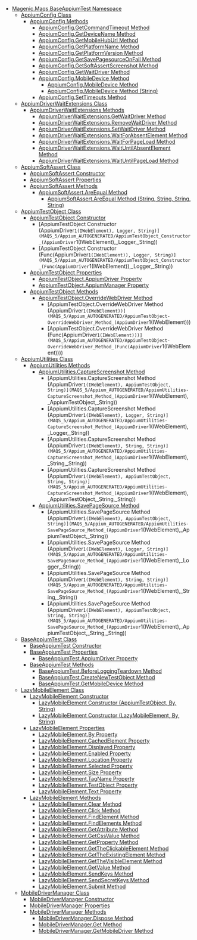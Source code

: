 - [Magenic.Maqs.BaseAppiumTest Namespace](MAQS_5/Appium_AUTOGENERATED/Magenic-Maqs-BaseAppiumTest_Namespace)
  - [AppiumConfig Class](MAQS_5/Appium_AUTOGENERATED/AppiumConfig_Class)
    - [AppiumConfig Methods](MAQS_5/Appium_AUTOGENERATED/AppiumConfig_Methods)
      - [AppiumConfig.GetCommandTimeout Method](MAQS_5/Appium_AUTOGENERATED/AppiumConfig-GetCommandTimeout_Method)
      - [AppiumConfig.GetDeviceName Method](MAQS_5/Appium_AUTOGENERATED/AppiumConfig-GetDeviceName_Method)
      - [AppiumConfig.GetMobileHubUrl Method](MAQS_5/Appium_AUTOGENERATED/AppiumConfig-GetMobileHubUrl_Method)
      - [AppiumConfig.GetPlatformName Method](MAQS_5/Appium_AUTOGENERATED/AppiumConfig-GetPlatformName_Method)
      - [AppiumConfig.GetPlatformVersion Method](MAQS_5/Appium_AUTOGENERATED/AppiumConfig-GetPlatformVersion_Method)
      - [AppiumConfig.GetSavePagesourceOnFail Method](MAQS_5/Appium_AUTOGENERATED/AppiumConfig-GetSavePagesourceOnFail_Method)
      - [AppiumConfig.GetSoftAssertScreenshot Method](MAQS_5/Appium_AUTOGENERATED/AppiumConfig-GetSoftAssertScreenshot_Method)
      - [AppiumConfig.GetWaitDriver Method](MAQS_5/Appium_AUTOGENERATED/AppiumConfig-GetWaitDriver_Method)
      - [AppiumConfig.MobileDevice Method](MAQS_5/Appium_AUTOGENERATED/AppiumConfig-MobileDevice_Method())
        - [AppiumConfig.MobileDevice Method](MAQS_5/Appium_AUTOGENERATED/AppiumConfig-MobileDevice_Method)
        - [AppiumConfig.MobileDevice Method (String)](MAQS_5/Appium_AUTOGENERATED/AppiumConfig-MobileDevice_Method_(String))
      - [AppiumConfig.SetTimeouts Method](MAQS_5/Appium_AUTOGENERATED/AppiumConfig-SetTimeouts_Method)
  - [AppiumDriverWaitExtensions Class](MAQS_5/Appium_AUTOGENERATED/AppiumDriverWaitExtensions_Class)
    - [AppiumDriverWaitExtensions Methods](MAQS_5/Appium_AUTOGENERATED/AppiumDriverWaitExtensions_Methods)
      - [AppiumDriverWaitExtensions.GetWaitDriver Method](MAQS_5/Appium_AUTOGENERATED/AppiumDriverWaitExtensions-GetWaitDriver_Method)
      - [AppiumDriverWaitExtensions.RemoveWaitDriver Method](MAQS_5/Appium_AUTOGENERATED/AppiumDriverWaitExtensions-RemoveWaitDriver_Method)
      - [AppiumDriverWaitExtensions.SetWaitDriver Method](MAQS_5/Appium_AUTOGENERATED/AppiumDriverWaitExtensions-SetWaitDriver_Method)
      - [AppiumDriverWaitExtensions.WaitForAbsentElement Method](MAQS_5/Appium_AUTOGENERATED/AppiumDriverWaitExtensions-WaitForAbsentElement_Method)
      - [AppiumDriverWaitExtensions.WaitForPageLoad Method](MAQS_5/Appium_AUTOGENERATED/AppiumDriverWaitExtensions-WaitForPageLoad_Method)
      - [AppiumDriverWaitExtensions.WaitUntilAbsentElement Method](MAQS_5/Appium_AUTOGENERATED/AppiumDriverWaitExtensions-WaitUntilAbsentElement_Method)
      - [AppiumDriverWaitExtensions.WaitUntilPageLoad Method](MAQS_5/Appium_AUTOGENERATED/AppiumDriverWaitExtensions-WaitUntilPageLoad_Method)
  - [AppiumSoftAssert Class](MAQS_5/Appium_AUTOGENERATED/AppiumSoftAssert_Class)
    - [AppiumSoftAssert Constructor](MAQS_5/Appium_AUTOGENERATED/AppiumSoftAssert_Constructor)
    - [AppiumSoftAssert Properties](MAQS_5/Appium_AUTOGENERATED/AppiumSoftAssert_Properties)
    - [AppiumSoftAssert Methods](MAQS_5/Appium_AUTOGENERATED/AppiumSoftAssert_Methods)
      - [AppiumSoftAssert.AreEqual Method](MAQS_5/Appium_AUTOGENERATED/AppiumSoftAssert-AreEqual_Method)
        - [AppiumSoftAssert.AreEqual Method (String, String, String, String)](MAQS_5/Appium_AUTOGENERATED/AppiumSoftAssert-AreEqual_Method_(String,_String,_String,_String))
  - [AppiumTestObject Class](MAQS_5/Appium_AUTOGENERATED/AppiumTestObject_Class)
    - [AppiumTestObject Constructor](MAQS_5/Appium_AUTOGENERATED/AppiumTestObject_Constructor)
      - [AppiumTestObject Constructor (AppiumDriver`1(IWebElement), Logger, String)](MAQS_5/Appium_AUTOGENERATED/AppiumTestObject_Constructor_(AppiumDriver`1(IWebElement),_Logger,_String))
      - [AppiumTestObject Constructor (Func(AppiumDriver`1(IWebElement)), Logger, String)](MAQS_5/Appium_AUTOGENERATED/AppiumTestObject_Constructor_(Func(AppiumDriver`1(IWebElement)),_Logger,_String))
    - [AppiumTestObject Properties](MAQS_5/Appium_AUTOGENERATED/AppiumTestObject_Properties)
      - [AppiumTestObject.AppiumDriver Property](MAQS_5/Appium_AUTOGENERATED/AppiumTestObject-AppiumDriver_Property)
      - [AppiumTestObject.AppiumManager Property](MAQS_5/Appium_AUTOGENERATED/AppiumTestObject-AppiumManager_Property)
    - [AppiumTestObject Methods](MAQS_5/Appium_AUTOGENERATED/AppiumTestObject_Methods)
      - [AppiumTestObject.OverrideWebDriver Method](MAQS_5/Appium_AUTOGENERATED/AppiumTestObject-OverrideWebDriver_Method)
        - [AppiumTestObject.OverrideWebDriver Method (AppiumDriver`1(IWebElement))](MAQS_5/Appium_AUTOGENERATED/AppiumTestObject-OverrideWebDriver_Method_(AppiumDriver`1(IWebElement)))
        - [AppiumTestObject.OverrideWebDriver Method (Func(AppiumDriver`1(IWebElement)))](MAQS_5/Appium_AUTOGENERATED/AppiumTestObject-OverrideWebDriver_Method_(Func(AppiumDriver`1(IWebElement))))
  - [AppiumUtilities Class](MAQS_5/Appium_AUTOGENERATED/AppiumUtilities_Class)
    - [AppiumUtilities Methods](MAQS_5/Appium_AUTOGENERATED/AppiumUtilities_Methods)
      - [AppiumUtilities.CaptureScreenshot Method](MAQS_5/Appium_AUTOGENERATED/AppiumUtilities-CaptureScreenshot_Method)
        - [AppiumUtilities.CaptureScreenshot Method (AppiumDriver`1(IWebElement), AppiumTestObject, String)](MAQS_5/Appium_AUTOGENERATED/AppiumUtilities-CaptureScreenshot_Method_(AppiumDriver`1(IWebElement),_AppiumTestObject,_String))
        - [AppiumUtilities.CaptureScreenshot Method (AppiumDriver`1(IWebElement), Logger, String)](MAQS_5/Appium_AUTOGENERATED/AppiumUtilities-CaptureScreenshot_Method_(AppiumDriver`1(IWebElement),_Logger,_String))
        - [AppiumUtilities.CaptureScreenshot Method (AppiumDriver`1(IWebElement), String, String)](MAQS_5/Appium_AUTOGENERATED/AppiumUtilities-CaptureScreenshot_Method_(AppiumDriver`1(IWebElement),_String,_String))
        - [AppiumUtilities.CaptureScreenshot Method (AppiumDriver`1(IWebElement), AppiumTestObject, String, String)](MAQS_5/Appium_AUTOGENERATED/AppiumUtilities-CaptureScreenshot_Method_(AppiumDriver`1(IWebElement),_AppiumTestObject,_String,_String))
      - [AppiumUtilities.SavePageSource Method](MAQS_5/Appium_AUTOGENERATED/AppiumUtilities-SavePageSource_Method)
        - [AppiumUtilities.SavePageSource Method (AppiumDriver`1(IWebElement), AppiumTestObject, String)](MAQS_5/Appium_AUTOGENERATED/AppiumUtilities-SavePageSource_Method_(AppiumDriver`1(IWebElement),_AppiumTestObject,_String))
        - [AppiumUtilities.SavePageSource Method (AppiumDriver`1(IWebElement), Logger, String)](MAQS_5/Appium_AUTOGENERATED/AppiumUtilities-SavePageSource_Method_(AppiumDriver`1(IWebElement),_Logger,_String))
        - [AppiumUtilities.SavePageSource Method (AppiumDriver`1(IWebElement), String, String)](MAQS_5/Appium_AUTOGENERATED/AppiumUtilities-SavePageSource_Method_(AppiumDriver`1(IWebElement),_String,_String))
        - [AppiumUtilities.SavePageSource Method (AppiumDriver`1(IWebElement), AppiumTestObject, String, String)](MAQS_5/Appium_AUTOGENERATED/AppiumUtilities-SavePageSource_Method_(AppiumDriver`1(IWebElement),_AppiumTestObject,_String,_String))
  - [BaseAppiumTest Class](MAQS_5/Appium_AUTOGENERATED/BaseAppiumTest_Class)
    - [BaseAppiumTest Constructor](MAQS_5/Appium_AUTOGENERATED/BaseAppiumTest_Constructor)
    - [BaseAppiumTest Properties](MAQS_5/Appium_AUTOGENERATED/BaseAppiumTest_Properties)
      - [BaseAppiumTest.AppiumDriver Property](MAQS_5/Appium_AUTOGENERATED/BaseAppiumTest-AppiumDriver_Property)
    - [BaseAppiumTest Methods](MAQS_5/Appium_AUTOGENERATED/BaseAppiumTest_Methods)
      - [BaseAppiumTest.BeforeLoggingTeardown Method](MAQS_5/Appium_AUTOGENERATED/BaseAppiumTest-BeforeLoggingTeardown_Method)
      - [BaseAppiumTest.CreateNewTestObject Method](MAQS_5/Appium_AUTOGENERATED/BaseAppiumTest-CreateNewTestObject_Method)
      - [BaseAppiumTest.GetMobileDevice Method](MAQS_5/Appium_AUTOGENERATED/BaseAppiumTest-GetMobileDevice_Method)
  - [LazyMobileElement Class](MAQS_5/Appium_AUTOGENERATED/LazyMobileElement_Class)
    - [LazyMobileElement Constructor](MAQS_5/Appium_AUTOGENERATED/LazyMobileElement_Constructor)
      - [LazyMobileElement Constructor (AppiumTestObject, By, String)](MAQS_5/Appium_AUTOGENERATED/LazyMobileElement_Constructor_(AppiumTestObject,_By,_String))
      - [LazyMobileElement Constructor (LazyMobileElement, By, String)](MAQS_5/Appium_AUTOGENERATED/LazyMobileElement_Constructor_(LazyMobileElement,_By,_String))
    - [LazyMobileElement Properties](MAQS_5/Appium_AUTOGENERATED/LazyMobileElement_Properties)
      - [LazyMobileElement.By Property](MAQS_5/Appium_AUTOGENERATED/LazyMobileElement-By_Property)
      - [LazyMobileElement.CachedElement Property](MAQS_5/Appium_AUTOGENERATED/LazyMobileElement-CachedElement_Property)
      - [LazyMobileElement.Displayed Property](MAQS_5/Appium_AUTOGENERATED/LazyMobileElement-Displayed_Property)
      - [LazyMobileElement.Enabled Property](MAQS_5/Appium_AUTOGENERATED/LazyMobileElement-Enabled_Property)
      - [LazyMobileElement.Location Property](MAQS_5/Appium_AUTOGENERATED/LazyMobileElement-Location_Property)
      - [LazyMobileElement.Selected Property](MAQS_5/Appium_AUTOGENERATED/LazyMobileElement-Selected_Property)
      - [LazyMobileElement.Size Property](MAQS_5/Appium_AUTOGENERATED/LazyMobileElement-Size_Property)
      - [LazyMobileElement.TagName Property](MAQS_5/Appium_AUTOGENERATED/LazyMobileElement-TagName_Property)
      - [LazyMobileElement.TestObject Property](MAQS_5/Appium_AUTOGENERATED/LazyMobileElement-TestObject_Property)
      - [LazyMobileElement.Text Property](MAQS_5/Appium_AUTOGENERATED/LazyMobileElement-Text_Property)
    - [LazyMobileElement Methods](MAQS_5/Appium_AUTOGENERATED/LazyMobileElement_Methods)
      - [LazyMobileElement.Clear Method](MAQS_5/Appium_AUTOGENERATED/LazyMobileElement-Clear_Method)
      - [LazyMobileElement.Click Method](MAQS_5/Appium_AUTOGENERATED/LazyMobileElement-Click_Method)
      - [LazyMobileElement.FindElement Method](MAQS_5/Appium_AUTOGENERATED/LazyMobileElement-FindElement_Method)
      - [LazyMobileElement.FindElements Method](MAQS_5/Appium_AUTOGENERATED/LazyMobileElement-FindElements_Method)
      - [LazyMobileElement.GetAttribute Method](MAQS_5/Appium_AUTOGENERATED/LazyMobileElement-GetAttribute_Method)
      - [LazyMobileElement.GetCssValue Method](MAQS_5/Appium_AUTOGENERATED/LazyMobileElement-GetCssValue_Method)
      - [LazyMobileElement.GetProperty Method](MAQS_5/Appium_AUTOGENERATED/LazyMobileElement-GetProperty_Method)
      - [LazyMobileElement.GetTheClickableElement Method](MAQS_5/Appium_AUTOGENERATED/LazyMobileElement-GetTheClickableElement_Method)
      - [LazyMobileElement.GetTheExistingElement Method](MAQS_5/Appium_AUTOGENERATED/LazyMobileElement-GetTheExistingElement_Method)
      - [LazyMobileElement.GetTheVisibleElement Method](MAQS_5/Appium_AUTOGENERATED/LazyMobileElement-GetTheVisibleElement_Method)
      - [LazyMobileElement.GetValue Method](MAQS_5/Appium_AUTOGENERATED/LazyMobileElement-GetValue_Method)
      - [LazyMobileElement.SendKeys Method](MAQS_5/Appium_AUTOGENERATED/LazyMobileElement-SendKeys_Method)
      - [LazyMobileElement.SendSecretKeys Method](MAQS_5/Appium_AUTOGENERATED/LazyMobileElement-SendSecretKeys_Method)
      - [LazyMobileElement.Submit Method](MAQS_5/Appium_AUTOGENERATED/LazyMobileElement-Submit_Method)
  - [MobileDriverManager Class](MAQS_5/Appium_AUTOGENERATED/MobileDriverManager_Class)
    - [MobileDriverManager Constructor](MAQS_5/Appium_AUTOGENERATED/MobileDriverManager_Constructor)
    - [MobileDriverManager Properties](MAQS_5/Appium_AUTOGENERATED/MobileDriverManager_Properties)
    - [MobileDriverManager Methods](MAQS_5/Appium_AUTOGENERATED/MobileDriverManager_Methods)
      - [MobileDriverManager.Dispose Method](MAQS_5/Appium_AUTOGENERATED/MobileDriverManager-Dispose_Method)
      - [MobileDriverManager.Get Method](MAQS_5/Appium_AUTOGENERATED/MobileDriverManager-Get_Method)
      - [MobileDriverManager.GetMobileDriver Method](MAQS_5/Appium_AUTOGENERATED/MobileDriverManager-GetMobileDriver_Method)